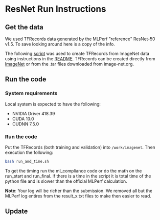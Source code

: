 # ResNet Run Instructions

## Get the data
We used TFRecords data generated by the MLPerf "reference" ResNet-50 v1.5. To
save looking around here is a copy of the info.

The following [script](https://github.com/tensorflow/tpu/blob/master/tools/datasets/imagenet_to_gcs.py)
was used to create TFRecords from ImageNet data using instructions in the
[README](https://github.com/tensorflow/tpu/tree/master/tools/datasets#imagenet_to_gcspy).
TFRecords can be created directly from [ImageNet](http://image-net.org) or from
the .tar files downloaded from image-net.org.

## Run the code

### System requirements
Local system is expected to have the following:
   * NVIDIA Driver 418.39
   * CUDA 10.0
   * CUDNN 7.5.0


### Run the code
Put the TFRecords (both training and validation) into `/work/imagenet`.
Then execution the following:

```bash
bash run_and_time.sh
```

To get the timing run the ml_compliance code or do the math on the run_start
and run_final. If there is a time in the script it is total time of the python
file and is slower than the official MLPerf calculation.

**Note:** Your log will be richer than the submission. We removed all but the
MLPerf log entires from the result_x.txt files to make then easier to read.

## Update
